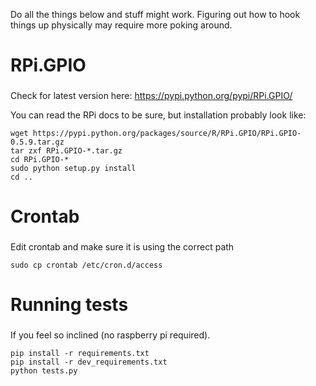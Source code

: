 Do all the things below and stuff might work.  Figuring out how to hook
things up physically may require more poking around.

###
# RPi.GPIO
###

Check for latest version here: https://pypi.python.org/pypi/RPi.GPIO/

You can read the RPi docs to be sure, but installation probably look like:

    wget https://pypi.python.org/packages/source/R/RPi.GPIO/RPi.GPIO-0.5.9.tar.gz
    tar zxf RPi.GPIO-*.tar.gz
    cd RPi.GPIO-*
    sudo python setup.py install
    cd ..


###
# Crontab
###

Edit crontab and make sure it is using the correct path

    sudo cp crontab /etc/cron.d/access


###
# Running tests
###

If you feel so inclined (no raspberry pi required).

    pip install -r requirements.txt
    pip install -r dev_requirements.txt
    python tests.py
